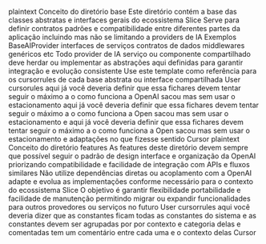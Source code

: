 plaintext
 Conceito do diretório base
 Este diretório contém a base das classes abstratas e interfaces gerais do ecossistema Slice
 Serve para definir contratos padrões e compatibilidade entre diferentes partes da aplicação incluindo mas não se limitando a providers de IA
 Exemplos BaseAIProvider interfaces de serviços contratos de dados middlewares genéricos etc
 Todo provider de IA serviço ou componente compartilhado deve herdar ou implementar as abstrações aqui definidas para garantir integração e evolução consistente
 Use este template como referência para os cursorrules de cada base abstrata ou interface compartilhada
User
cursorules aqui já você deveria definir que essa fichares devem tentar seguir o máximo a o como funciona a OpenAI sacou mas sem usar o estacionamento aqui já você deveria definir que essa fichares devem tentar seguir o máximo a o como funciona a Open sacou mas sem usar o estacionamento e aqui já você deveria definir que essa fichares devem tentar seguir o máximo a o como funciona a Open sacou mas sem usar o estacionamento e adaptações no que fizesse sentido
Cursor
plaintext
 Conceito do diretório features
 As features deste diretório devem sempre que possível seguir o padrão de design interface e organização da OpenAI priorizando compatibilidade e facilidade de integração com APIs e fluxos similares
 Não utilize dependências diretas ou acoplamento com a OpenAI adapte e evolua as implementações conforme necessário para o contexto do ecossistema Slice
 O objetivo é garantir flexibilidade portabilidade e facilidade de manutenção permitindo migrar ou expandir funcionalidades para outros provedores ou serviços no futuro
User
cursorrules aqui você deveria dizer que as constantes ficam todas as constantes do sistema e as constantes devem ser agrupadas por por contexto e categoria delas e comentadas tem um comentário entre cada uma e o contexto delas
Cursor